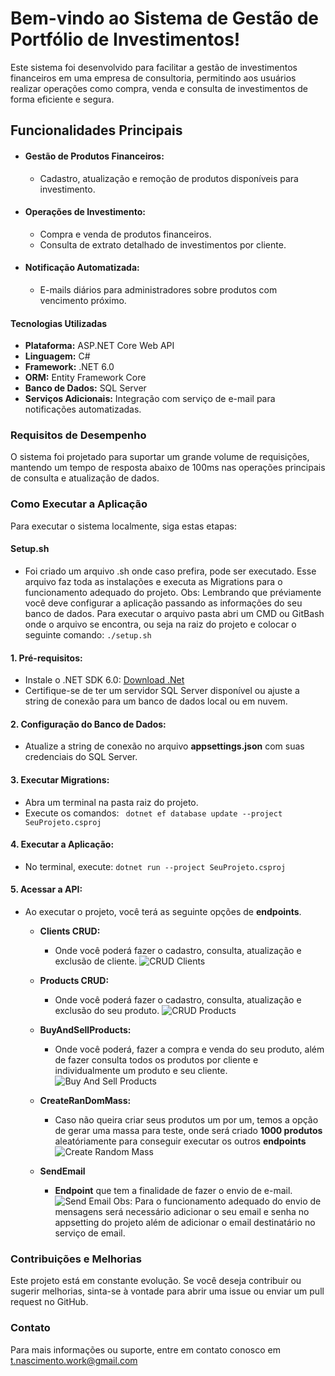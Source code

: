 
# Bem-vindo ao Sistema de Gestão de Portfólio de Investimentos!

Este sistema foi desenvolvido para facilitar a gestão de investimentos financeiros em uma empresa de consultoria, permitindo aos usuários realizar operações como compra, venda e consulta de investimentos de forma eficiente e segura.

## Funcionalidades Principais

* #### Gestão de Produtos Financeiros:
    * Cadastro, atualização e remoção de produtos disponíveis para investimento.

* #### Operações de Investimento:
    * Compra e venda de produtos financeiros.
    * Consulta de extrato detalhado de investimentos por cliente.

* #### Notificação Automatizada:
    * E-mails diários para administradores sobre produtos com vencimento próximo.

#### Tecnologias Utilizadas

* **Plataforma:** ASP.NET Core Web API
* **Linguagem:** C#
* **Framework:** .NET 6.0
* **ORM:** Entity Framework Core
* **Banco de Dados:** SQL Server
* **Serviços Adicionais:** Integração com serviço de e-mail para notificações automatizadas.

### Requisitos de Desempenho
O sistema foi projetado para suportar um grande volume de requisições, mantendo um tempo de resposta abaixo de 100ms nas operações principais de consulta e atualização de dados.

### Como Executar a Aplicação
Para executar o sistema localmente, siga estas etapas:

#### Setup.sh
* Foi criado um arquivo .sh onde caso prefira, pode ser executado.
Esse arquivo faz toda as instalações e executa as Migrations para o funcionamento adequado do projeto.
Obs: Lembrando que préviamente você deve configurar a aplicação passando as informações do seu banco de dados.
Para executar o arquivo pasta abri um CMD ou GitBash onde o arquivo se encontra, ou seja na raiz do projeto e colocar o seguinte comando:
```./setup.sh```

####  1. Pré-requisitos:
*  Instale o .NET SDK 6.0: [Download .Net](https://dotnet.microsoft.com/pt-br/download)
* Certifique-se de ter um servidor SQL Server disponível ou ajuste a string de conexão para um banco de dados local ou em nuvem.

#### 2. Configuração do Banco de Dados:
* Atualize a string de conexão no arquivo **appsettings.json** com suas credenciais do SQL Server.

#### 3. Executar Migrations:
* Abra um terminal na pasta raiz do projeto.
* Execute os comandos:
``` dotnet ef database update --project SeuProjeto.csproj```

#### 4. Executar a Aplicação:
* No terminal, execute: 
``` dotnet run --project SeuProjeto.csproj ```

#### 5. Acessar a API:
* Ao executar o projeto, você terá as seguinte opções de **endpoints**.
    - **Clients CRUD:**
        - Onde você poderá fazer o cadastro, consulta, atualização e exclusão de cliente.
    ![CRUD Clients](https://github.com/TNasci/PortfolioManagement/blob/master/PortfolioManagement/Img/Clients.PNG)
    - **Products CRUD:**
        - Onde você poderá fazer o cadastro, consulta, atualização e exclusão do seu produto.
    ![CRUD Products](https://github.com/TNasci/PortfolioManagement/blob/master/PortfolioManagement/Img/CrudProducts.PNG)
    
    - **BuyAndSellProducts:**
        - Onde você poderá, fazer a compra e venda do seu produto, além de fazer consulta todos os produtos por cliente e individualmente um produto e seu cliente.
    ![Buy And Sell Products](https://github.com/TNasci/PortfolioManagement/blob/master/PortfolioManagement/Img/BuyAndSellProducts.PNG)
    - **CreateRanDomMass:**
        - Caso não queira criar seus produtos um por um, temos a opção de gerar uma massa para teste, onde será criado **1000 produtos** aleatóriamente para conseguir executar os outros **endpoints**
    ![Create Random Mass](https://github.com/TNasci/PortfolioManagement/blob/master/PortfolioManagement/Img/createRandomMass.PNG)
    - **SendEmail**
        - **Endpoint** que tem a finalidade de fazer o envio de e-mail.
    ![Send Email](https://github.com/TNasci/PortfolioManagement/blob/master/PortfolioManagement/Img/SendEmail.PNG)
   Obs: Para o funcionamento adequado do envio de mensagens será necessário adicionar o seu email e senha no appsetting do projeto além de adicionar o email destinatário no serviço de email.

### Contribuições e Melhorias
Este projeto está em constante evolução. Se você deseja contribuir ou sugerir melhorias, sinta-se à vontade para abrir uma issue ou enviar um pull request no GitHub.

### Contato
Para mais informações ou suporte, entre em contato conosco em t.nascimento.work@gmail.com




